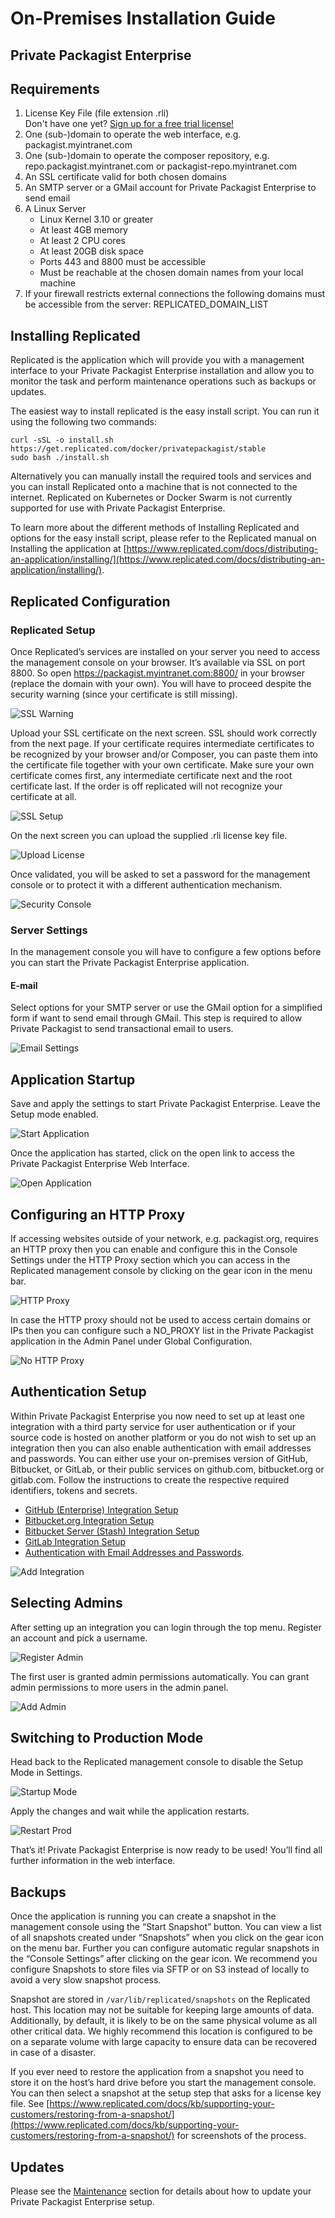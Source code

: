 # On-Premises Installation Guide
## Private Packagist Enterprise

## Requirements

1. License Key File (file extension .rli)<br>Don't have one yet? [Sign up for a free trial license!](https://packagist.com/enterprise)
2. One (sub-)domain to operate the web interface, e.g. packagist.myintranet.com
3. One (sub-)domain to operate the composer repository, e.g. repo.packagist.myintranet.com or packagist-repo.myintranet.com
4. An SSL certificate valid for both chosen domains
5. An SMTP server or a GMail account for Private Packagist Enterprise to send email
6. A Linux Server
    * Linux Kernel 3.10 or greater
    * At least 4GB memory
    * At least 2 CPU cores
    * At least 20GB disk space
    * Ports 443 and 8800 must be accessible
    * Must be reachable at the chosen domain names from your local machine
7. If your firewall restricts external connections the following domains must be accessible from the server:
REPLICATED_DOMAIN_LIST

## Installing Replicated
Replicated is the application which will provide you with a management interface to your Private Packagist Enterprise installation and allow you to monitor the task and perform maintenance operations such as backups or updates.

The easiest way to install replicated is the easy install script. You can run it using the following two commands:
```
curl -sSL -o install.sh https://get.replicated.com/docker/privatepackagist/stable
sudo bash ./install.sh
```

Alternatively you can manually install the required tools and services and you can install Replicated onto a machine that is not connected to the internet. Replicated on Kubernetes or Docker Swarm is not currently supported for use with Private Packagist Enterprise.

To learn more about the different methods of Installing Replicated and options for the easy install script, please refer to the Replicated manual on Installing the application at [https://www.replicated.com/docs/distributing-an-application/installing/](https://www.replicated.com/docs/distributing-an-application/installing/).

## Replicated Configuration
### Replicated Setup
Once Replicated’s services are installed on your server you need to access the management console on your browser. It’s available via SSL on port 8800. So open https://packagist.myintranet.com:8800/ in your browser (replace the domain with your own). You will have to proceed despite the security warning (since your certificate is still missing).

![SSL Warning](/Resources/public/img/docs/enterprise/01-ssl-warning.png)

Upload your SSL certificate on the next screen. SSL should work correctly from the next page. If your certificate requires intermediate certificates to be recognized by your browser and/or Composer, you can paste them into the certificate file together with your own certificate. Make sure your own certificate comes first, any intermediate certificate next and the root certificate last. If the order is off replicated will not recognize your certificate at all.

![SSL Setup](/Resources/public/img/docs/enterprise/02-ssl-setup.png)

On the next screen you can upload the supplied .rli license key file.

![Upload License](/Resources/public/img/docs/enterprise/03-upload-license.png)

Once validated, you will be asked to set a password for the management console or to protect it with a different authentication mechanism.

![Security Console](/Resources/public/img/docs/enterprise/04-secure-console.png)

### Server Settings
In the management console you will have to configure a few options before you can start the Private Packagist Enterprise application.

#### E-mail
Select options for your SMTP server or use the GMail option for a simplified form if want to send email through GMail. This step is required to allow Private Packagist to send transactional email to users.

![Email Settings](/Resources/public/img/docs/enterprise/05-email-settings.png)

## Application Startup
Save and apply the settings to start Private Packagist Enterprise. Leave the Setup mode enabled.

![Start Application](/Resources/public/img/docs/enterprise/06-save-start.png)

Once the application has started, click on the open link to access the Private Packagist Enterprise Web Interface.

![Open Application](/Resources/public/img/docs/enterprise/07-started-open.png)

## Configuring an HTTP Proxy
If accessing websites outside of your network, e.g. packagist.org, requires an HTTP proxy then you can
enable and configure this in the Console Settings under the HTTP Proxy section which you can access in
the Replicated management console by clicking on the gear icon in the menu bar.

![HTTP Proxy](/Resources/public/img/docs/enterprise/07-01-http-proxy.png)

In case the HTTP proxy should not be used to access certain domains or IPs then you can configure such
a NO_PROXY list in the Private Packagist application in the Admin Panel under Global Configuration.

![No HTTP Proxy](/Resources/public/img/docs/enterprise/07-02-http-proxy-no-proxy.png)

## Authentication Setup
Within Private Packagist Enterprise you now need to set up at least one integration with a third party service for user authentication or if your source code is hosted on another platform or you do not wish to set up an integration then you can also enable authentication with email addresses and passwords.
You can either use your on-premises version of GitHub, Bitbucket, or GitLab, or their public services on github.com, bitbucket.org or gitlab.com. Follow the instructions to create the respective required identifiers, tokens and secrets.

* [GitHub (Enterprise) Integration Setup](./github-integration-setup.md)
* [Bitbucket.org Integration Setup](./bitbucket-integration-setup.md)
* [Bitbucket Server (Stash) Integration Setup](./bitbucket-server-integration-setup.md)
* [GitLab Integration Setup](./gitlab-integration-setup.md)
* [Authentication with Email Addresses and Passwords](./authentication-email-password-setup.md).


![Add Integration](/Resources/public/img/docs/enterprise/08-integration.png)

## Selecting Admins
After setting up an integration you can login through the top menu. Register an account and pick a username.

![Register Admin](/Resources/public/img/docs/enterprise/09-register-admin.png)

The first user is granted admin permissions automatically. You can grant admin permissions to more users in the admin panel.

![Add Admin](/Resources/public/img/docs/enterprise/10-add-admin.png)

## Switching to Production Mode
Head back to the Replicated management console to disable the Setup Mode in Settings.

![Startup Mode](/Resources/public/img/docs/enterprise/11-startup-mode.png)

Apply the changes and wait while the application restarts.

![Restart Prod](/Resources/public/img/docs/enterprise/12-restart-prod.png)

That’s it! Private Packagist Enterprise is now ready to be used! You’ll find all further information in the web interface.

## Backups
Once the application is running you can create a snapshot in the management console using the “Start Snapshot” button. You can view a list of all snapshots created under “Snapshots” when you click on the gear icon on the menu bar. Further you can configure automatic regular snapshots in the “Console Settings” after clicking on the gear icon. We recommend you configure Snapshots to store files via SFTP or on S3 instead of locally to avoid a very slow snapshot process.

Snapshot are stored in ``/var/lib/replicated/snapshots`` on the Replicated host. This location may not be suitable for keeping large amounts of data. Additionally, by default, it is likely to be on the same physical volume as all other critical data. We highly recommend this location is configured to be on a separate volume with large capacity to ensure data can be recovered in case of a disaster.

If you ever need to restore the application from a snapshot you need to store it on the host’s hard drive before you start the management console. You can then select a snapshot at the setup step that asks for a license key file. See [https://www.replicated.com/docs/kb/supporting-your-customers/restoring-from-a-snapshot/](https://www.replicated.com/docs/kb/supporting-your-customers/restoring-from-a-snapshot/) for screenshots of the process.

## Updates
Please see the [Maintenance](./maintenance.md) section for details about how to update your Private Packagist Enterprise setup.
